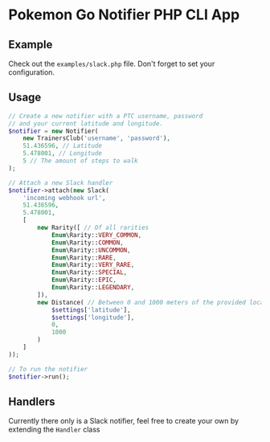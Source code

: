 # Pokemon Go Notifier PHP CLI App

## Example
Check out the ```examples/slack.php``` file. Don't forget to set your configuration.

## Usage

```php
// Create a new notifier with a PTC username, password 
// and your current latitude and longitude.
$notifier = new Notifier(
    new TrainersClub('username', 'password'),
    51.436596, // Latitude
    5.478001, // Longitude
    5 // The amount of steps to walk
);

// Attach a new Slack handler
$notifier->attach(new Slack(
    'incoming webhook url',
    51.436596,
    5.478001,
    [
        new Rarity([ // Of all rarities
            Enum\Rarity::VERY_COMMON,
            Enum\Rarity::COMMON,
            Enum\Rarity::UNCOMMON,
            Enum\Rarity::RARE,
            Enum\Rarity::VERY_RARE,
            Enum\Rarity::SPECIAL,
            Enum\Rarity::EPIC,
            Enum\Rarity::LEGENDARY,
        ]),
        new Distance( // Between 0 and 1000 meters of the provided location
            $settings['latitude'],
            $settings['longitude'],
            0,
            1000
        )
    ]
));

// To run the notifier
$notifier->run();
```

## Handlers

Currently there only is a Slack notifier, feel free to create your own by extending the ```Handler``` class
